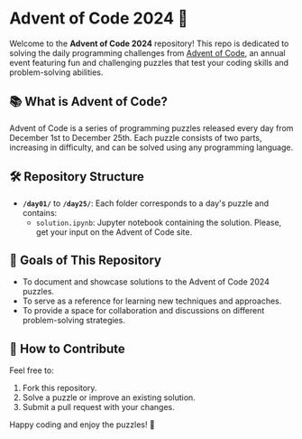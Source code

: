 # Advent of Code 2024 🎄

Welcome to the **Advent of Code 2024** repository! This repo is dedicated to solving the daily programming challenges from [Advent of Code](https://adventofcode.com/2024), an annual event featuring fun and challenging puzzles that test your coding skills and problem-solving abilities.

## 📚 What is Advent of Code?

Advent of Code is a series of programming puzzles released every day from December 1st to December 25th. Each puzzle consists of two parts, increasing in difficulty, and can be solved using any programming language.

## 🛠 Repository Structure

- **`/day01/`** to **`/day25/`**: Each folder corresponds to a day's puzzle and contains:
  - `solution.ipynb`: Jupyter notebook containing the solution. Please, get your input on the Advent of Code site.


## 🚀 Goals of This Repository

- To document and showcase solutions to the Advent of Code 2024 puzzles.
- To serve as a reference for learning new techniques and approaches.
- To provide a space for collaboration and discussions on different problem-solving strategies.

## 🤝 How to Contribute

Feel free to:
1. Fork this repository.
2. Solve a puzzle or improve an existing solution.
3. Submit a pull request with your changes.

Happy coding and enjoy the puzzles! 🎅

